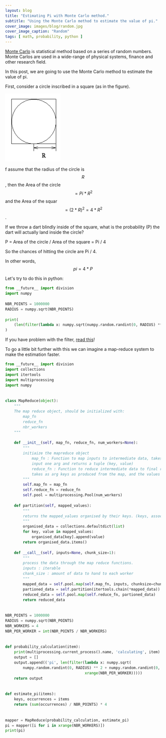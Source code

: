 ```yaml
---
layout: blog
title: "Estimating Pi with Monte Carlo method."
subtitle: "Using the Monte Carlo method to estimate the value of pi."
cover_image: images/blog/random.jpg
cover_image_caption: "Random"
tags: [ math, probability, python ]
---
```


[Monte Carlo](http://en.wikipedia.org/wiki/Monte_Carlo_method) is statistical method based on a
series of random numbers. Monte Carlos are used in a wide-range of physical systems, finance and
other research field.

In this post, we are going to use the Monte Carlo method to estimate the value of pi.

First, consider a circle inscribed in a square (as in the figure).

![circle-square](/images/blog/circle-square.gif)

f assume that the radius of the circle is $$R$$, then the Area of the circle $$= Pi * R^2$$ and the
Area of the squar $$= (2 * R)^2 = 4 * R^2$$.

If we throw a dart blindly inside of the square, what is the probability (P) the dart will actually
land inside the circle?

P = Area of the circle / Area of the square = Pi / 4

So the chances of hitting the circle are Pi / 4.

In other words, $$pi = 4 * P$$

Let's try to do this in python:

```python
from __future__ import division
import numpy

NBR_POINTS = 1000000
RADIUS = numpy.sqrt(NBR_POINTS)

print(
    (len(filter(lambda x: numpy.sqrt(numpy.random.randint(0, RADIUS) ** 2 + numpy.random.randint(0, RADIUS) ** 2) < RADIUS, xrange(NBR_POINTS))) / NBR_POINTS) * 4
)
```

If you have problem with the
filter, [read this](http://localhost:4000/2012/03/01/pythonic-lists.html)!

To go a little bit further with this we can imagine a map-reduce system to make the estimation
faster.

```python
from __future__ import division
import collections
import itertools
import multiprocessing
import numpy


class MapReduce(object):
    """
    The map reduce object, should be initialized with:
        map_fn
        reduce_fn
        nbr_workers
    """

    def __init__(self, map_fn, reduce_fn, num_workers=None):
        """
        initiaize the mapreduce object
            map_fn : Function to map inputs to intermediate data, takes as
            input one arg and returns a tuple (key, value)
            reduce_fn : Function to reduce intermediate data to final result
            takes as arg keys as produced from the map, and the values associated with it
        """
        self.map_fn = map_fn
        self.reduce_fn = reduce_fn
        self.pool = multiprocessing.Pool(num_workers)

    def partition(self, mapped_values):
        """
        returns the mapped_values organised by their keys. (keys, associated values)
        """
        organised_data = collections.defaultdict(list)
        for key, value in mapped_values:
            organised_data[key].append(value)
        return organised_data.items()

    def __call__(self, inputs=None, chunk_size=1):
        """
        process the data through the map reduce functions.
        inputs : iterable
        chank_size : amount of data to hand to each worker
        """
        mapped_data = self.pool.map(self.map_fn, inputs, chunksize=chunk_size)
        partioned_data = self.partition(itertools.chain(*mapped_data))
        reduced_data = self.pool.map(self.reduce_fn, partioned_data)
        return reduced_data


NBR_POINTS = 1000000
RADIUS = numpy.sqrt(NBR_POINTS)
NBR_WORKERS = 4
NBR_PER_WORKER = int(NBR_POINTS / NBR_WORKERS)


def probability_calculation(item):
    print(multiprocessing.current_process().name, 'calculating', item)
    output = []
    output.append(('pi', len(filter(lambda x: numpy.sqrt(
        numpy.random.randint(0, RADIUS) ** 2 + numpy.random.randint(0, RADIUS) ** 2) < RADIUS,
                                    xrange(NBR_PER_WORKER)))))
    return output


def estimate_pi(items):
    keys, occurrences = items
    return (sum(occurrences) / NBR_POINTS) * 4


mapper = MapReduce(probability_calculation, estimate_pi)
pi = mapper([i for i in xrange(NBR_WORKERS)])
print(pi)
```
